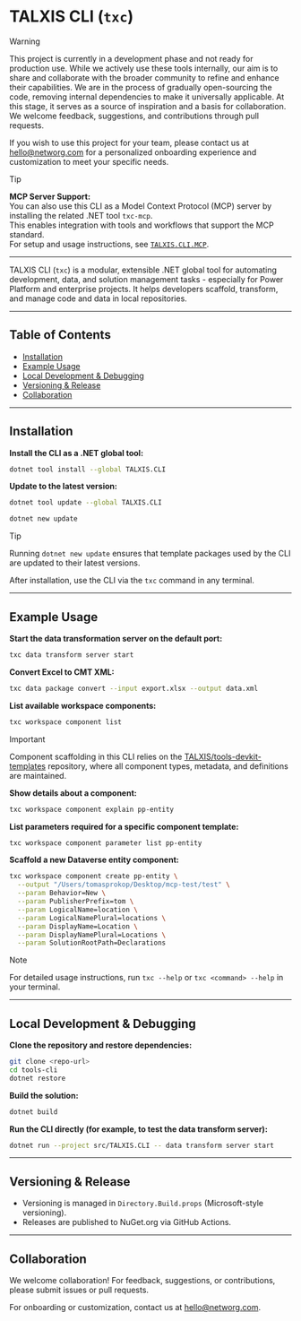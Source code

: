 # TALXIS CLI (`txc`)

> [!WARNING]
> This project is currently in a development phase and not ready for production use.
> While we actively use these tools internally, our aim is to share and collaborate with the broader community to refine and enhance their capabilities.
> We are in the process of gradually open-sourcing the code, removing internal dependencies to make it universally applicable.
> At this stage, it serves as a source of inspiration and a basis for collaboration.
> We welcome feedback, suggestions, and contributions through pull requests.
>
> If you wish to use this project for your team, please contact us at hello@networg.com for a personalized onboarding experience and customization to meet your specific needs.

> [!TIP]
> **MCP Server Support:**  
> You can also use this CLI as a Model Context Protocol (MCP) server by installing the related .NET tool `txc-mcp`.  
> This enables integration with tools and workflows that support the MCP standard.  
> For setup and usage instructions, see [`TALXIS.CLI.MCP`](src/TALXIS.CLI.MCP/README.md).

---

TALXIS CLI (`txc`) is a modular, extensible .NET global tool for automating development, data, and solution management tasks - especially for Power Platform and enterprise projects. It helps developers scaffold, transform, and manage code and data in local repositories.

---

## Table of Contents
- [Installation](#installation)
- [Example Usage](#example-usage)
- [Local Development & Debugging](#local-development--debugging)
- [Versioning & Release](#versioning--release)
- [Collaboration](#collaboration)

---

## Installation

**Install the CLI as a .NET global tool:**
```sh
dotnet tool install --global TALXIS.CLI
```

**Update to the latest version:**
```sh
dotnet tool update --global TALXIS.CLI

dotnet new update
```
> [!TIP]
> Running `dotnet new update` ensures that template packages used by the CLI are updated to their latest versions.

After installation, use the CLI via the `txc` command in any terminal.

---

## Example Usage

**Start the data transformation server on the default port:**
```sh
txc data transform server start
```

**Convert Excel to CMT XML:**
```sh
txc data package convert --input export.xlsx --output data.xml
```

**List available workspace components:**
```sh
txc workspace component list
```

> [!IMPORTANT]
> Component scaffolding in this CLI relies on the [TALXIS/tools-devkit-templates](https://github.com/TALXIS/tools-devkit-templates) repository, where all component types, metadata, and definitions are maintained.


**Show details about a component:**
```sh
txc workspace component explain pp-entity
```

**List parameters required for a specific component template:**
```sh
txc workspace component parameter list pp-entity
```

**Scaffold a new Dataverse entity component:**
```sh
txc workspace component create pp-entity \
  --output "/Users/tomasprokop/Desktop/mcp-test/test" \
  --param Behavior=New \
  --param PublisherPrefix=tom \
  --param LogicalName=location \
  --param LogicalNamePlural=locations \
  --param DisplayName=Location \
  --param DisplayNamePlural=Locations \
  --param SolutionRootPath=Declarations
```

> [!NOTE]
> For detailed usage instructions, run `txc --help` or `txc <command> --help` in your terminal.

---

## Local Development & Debugging

**Clone the repository and restore dependencies:**
```sh
git clone <repo-url>
cd tools-cli
dotnet restore
```

**Build the solution:**
```sh
dotnet build
```

**Run the CLI directly (for example, to test the data transform server):**
```sh
dotnet run --project src/TALXIS.CLI -- data transform server start
```

---

## Versioning & Release

- Versioning is managed in `Directory.Build.props` (Microsoft-style versioning).
- Releases are published to NuGet.org via GitHub Actions.

---

## Collaboration

We welcome collaboration! For feedback, suggestions, or contributions, please submit issues or pull requests.

For onboarding or customization, contact us at hello@networg.com.
